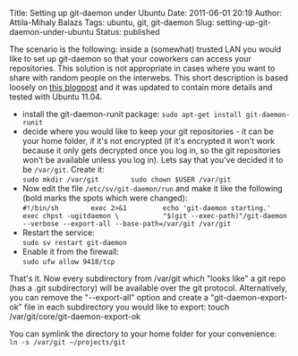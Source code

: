 Title: Setting up git-daemon under Ubuntu
Date: 2011-06-01 20:19
Author: Attila-Mihaly Balazs
Tags: ubuntu, git, git-daemon
Slug: setting-up-git-daemon-under-ubuntu
Status: published

The scenario is the following: inside a (somewhat) trusted LAN you would
like to set up git-daemon so that your coworkers can access your
repositories. This solution is not appropriate in cases where you want
to share with random people on the interwebs. This short description is
based loosely on [this blogpost](http://rockfloat.com/blog/?id=40) and
it was updated to contain more details and tested with Ubuntu 11.04.

-   install the git-daemon-runit package:
    `sudo apt-get install git-daemon-runit`
-   decide where you would like to keep your git repositories - it can
    be your home folder, if it's not encrypted (if it's encrypted it
    won't work because it only gets decrypted once you log in, so the
    git repositories won't be available unless you log in). Lets say
    that you've decided it to be `/var/git`. Create it:  
   `sudo mkdir /var/git        sudo chown $USER /var/git`
-   Now edit the file `/etc/sv/git-daemon/run` and make it like the
    following (bold marks the spots which were changed):  
   `#!/bin/sh        exec 2>&1         echo 'git-daemon starting.'         exec chpst -ugitdaemon \           "$(git --exec-path)"/git-daemon --verbose --export-all --base-path=/var/git /var/git`
-   Restart the service:  
   `sudo sv restart git-daemon`
-   Enable it from the firewall:  
   `sudo ufw allow 9418/tcp`

That's it. Now every subdirectory from /var/git which "looks like" a git
repo (has a .git subdirectory) will be available over the git protocol.
Alternatively, you can remove the "--export-all" option and create a
"git-daemon-export-ok" file in each subdirectory you would like to
export: touch /var/git/core/git-daemon-export-ok

You can symlink the directory to your home folder for your convenience:  
`ln -s /var/git ~/projects/git`
